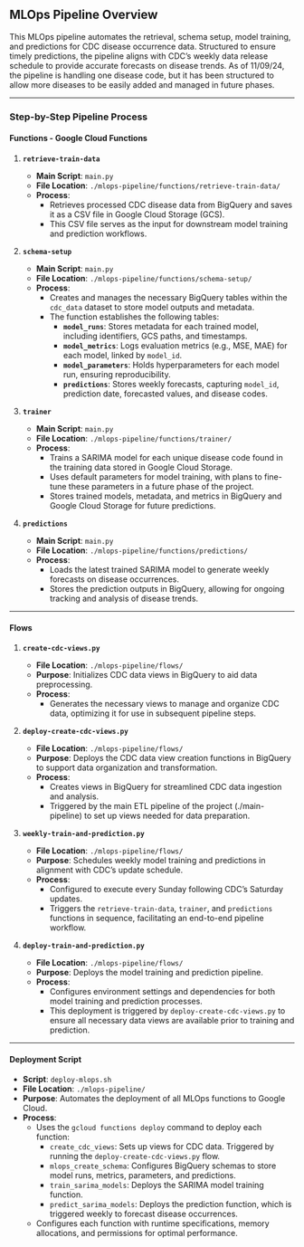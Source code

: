 ## MLOps Pipeline Overview

This MLOps pipeline automates the retrieval, schema setup, model training, and predictions for CDC disease occurrence data. Structured to ensure timely predictions, the pipeline aligns with CDC’s weekly data release schedule to provide accurate forecasts on disease trends. As of 11/09/24, the pipeline is handling one disease code, but it has been structured to allow more diseases to be easily added and managed in future phases.

---

### Step-by-Step Pipeline Process

#### Functions - Google Cloud Functions

1. **`retrieve-train-data`**
   - **Main Script**: `main.py`
   - **File Location**: `./mlops-pipeline/functions/retrieve-train-data/`
   - **Process**:
     - Retrieves processed CDC disease data from BigQuery and saves it as a CSV file in Google Cloud Storage (GCS).
     - This CSV file serves as the input for downstream model training and prediction workflows.

2. **`schema-setup`**
   - **Main Script**: `main.py`
   - **File Location**: `./mlops-pipeline/functions/schema-setup/`
   - **Process**:
     - Creates and manages the necessary BigQuery tables within the `cdc_data` dataset to store model outputs and metadata.
     - The function establishes the following tables:
       - **`model_runs`**: Stores metadata for each trained model, including identifiers, GCS paths, and timestamps.
       - **`model_metrics`**: Logs evaluation metrics (e.g., MSE, MAE) for each model, linked by `model_id`.
       - **`model_parameters`**: Holds hyperparameters for each model run, ensuring reproducibility.
       - **`predictions`**: Stores weekly forecasts, capturing `model_id`, prediction date, forecasted values, and disease codes.

3. **`trainer`**
   - **Main Script**: `main.py`
   - **File Location**: `./mlops-pipeline/functions/trainer/`
   - **Process**:
     - Trains a SARIMA model for each unique disease code found in the training data stored in Google Cloud Storage.
     - Uses default parameters for model training, with plans to fine-tune these parameters in a future phase of the project.
     - Stores trained models, metadata, and metrics in BigQuery and Google Cloud Storage for future predictions.

4. **`predictions`**
   - **Main Script**: `main.py`
   - **File Location**: `./mlops-pipeline/functions/predictions/`
   - **Process**:
     - Loads the latest trained SARIMA model to generate weekly forecasts on disease occurrences.
     - Stores the prediction outputs in BigQuery, allowing for ongoing tracking and analysis of disease trends.

---

#### Flows

1. **`create-cdc-views.py`**
   - **File Location**: `./mlops-pipeline/flows/`
   - **Purpose**: Initializes CDC data views in BigQuery to aid data preprocessing.
   - **Process**:
     - Generates the necessary views to manage and organize CDC data, optimizing it for use in subsequent pipeline steps.

2. **`deploy-create-cdc-views.py`**
   - **File Location**: `./mlops-pipeline/flows/`
   - **Purpose**: Deploys the CDC data view creation functions in BigQuery to support data organization and transformation.
   - **Process**:
     - Creates views in BigQuery for streamlined CDC data ingestion and analysis.
     - Triggered by the main ETL pipeline of the project (./main-pipeline) to set up views needed for data preparation.

3. **`weekly-train-and-prediction.py`**
   - **File Location**: `./mlops-pipeline/flows/`
   - **Purpose**: Schedules weekly model training and predictions in alignment with CDC’s update schedule.
   - **Process**:
     - Configured to execute every Sunday following CDC’s Saturday updates.
     - Triggers the `retrieve-train-data`, `trainer`, and `predictions` functions in sequence, facilitating an end-to-end pipeline workflow.

4. **`deploy-train-and-prediction.py`**
   - **File Location**: `./mlops-pipeline/flows/`
   - **Purpose**: Deploys the model training and prediction pipeline.
   - **Process**:
     - Configures environment settings and dependencies for both model training and prediction processes.
     - This deployment is triggered by `deploy-create-cdc-views.py` to ensure all necessary data views are available prior to training and prediction.


---

#### Deployment Script

- **Script**: `deploy-mlops.sh`
- **File Location**: `./mlops-pipeline/`
- **Purpose**: Automates the deployment of all MLOps functions to Google Cloud.
- **Process**:
  - Uses the `gcloud functions deploy` command to deploy each function:
    - `create_cdc_views`: Sets up views for CDC data. Triggered by running the `deploy-create-cdc-views.py` flow.
    - `mlops_create_schema`: Configures BigQuery schemas to store model runs, metrics, parameters, and predictions.
    - `train_sarima_models`: Deploys the SARIMA model training function.
    - `predict_sarima_models`: Deploys the prediction function, which is triggered weekly to forecast disease occurrences.
  - Configures each function with runtime specifications, memory allocations, and permissions for optimal performance.

